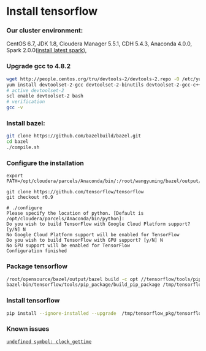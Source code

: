 # Install tensorflow

### Our cluster environment:

CentOS 6.7, JDK 1.8, Cloudera Manager 5.5.1, CDH 5.4.3, Anaconda 4.0.0, Spark 2.0.0([install latest spark](https://github.com/wangyum/cm_csds/tree/master/SPARK)),

### Upgrade gcc to 4.8.2
```bash
wget http://people.centos.org/tru/devtools-2/devtools-2.repo -O /etc/yum.repos.d/devtools-2.repo
yum install devtoolset-2-gcc devtoolset-2-binutils devtoolset-2-gcc-c++
# active devtoolset-2
scl enable devtoolset-2 bash
# verification
gcc -v
```

### Install bazel:
```bash
git clone https://github.com/bazelbuild/bazel.git
cd bazel
./compile.sh
```
### Configure the installation
```
export PATH=/opt/cloudera/parcels/Anaconda/bin/:/root/wangyuming/bazel/output/:${PATH}

git clone https://github.com/tensorflow/tensorflow
git checkout r0.9

# ./configure
Please specify the location of python. [Default is /opt/cloudera/parcels/Anaconda/bin/python]:
Do you wish to build TensorFlow with Google Cloud Platform support? [y/N] N
No Google Cloud Platform support will be enabled for TensorFlow
Do you wish to build TensorFlow with GPU support? [y/N] N
No GPU support will be enabled for TensorFlow
Configuration finished
```

### Package tensorflow
```bash
/root/opensource/bazel/output/bazel build -c opt //tensorflow/tools/pip_package:build_pip_package
bazel-bin/tensorflow/tools/pip_package/build_pip_package /tmp/tensorflow_pkg
```

### Install tensorflow
```bash
pip install --ignore-installed --upgrade  /tmp/tensorflow_pkg/tensorflow-0.9.0-py2-none-any.whl
```

### Known issues
[`undefined symbol: clock_gettime`](https://github.com/tensorflow/tensorflow/issues/121)
